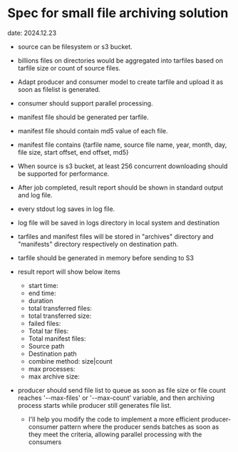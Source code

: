 # Spec for small file archiving solution
date: 2024.12.23

- source can be filesystem or s3 bucket.
- billions files on directories would be aggregated into tarfiles based on tarfile size or count of source files.
- Adapt producer and consumer model to create tarfile and upload it as soon as filelist is generated.
- consumer should support parallel processing.
- manifest file should be generated per tarfile.
- manifest file should contain md5 value of each file.
- manifest file contains {tarfile name, source file name, year, month, day, file size, start offset, end offset, md5}
- When source is s3 bucket, at least 256 concurrent downloading should be supported for performance.
- After job completed, result report should be shown in standard output and log file.
- every stdout log saves in log file. 
- log file will be saved in logs directory in local system and destination
- tarfiles and manifest files will be stored in "archives" directory and "manifests" directory respectively on destination path.
- tarfile should be generated in memory before sending to S3
- result report will show below items
    - start time:
    - end time:
    - duration
    - total transferred files:
    - total transferred size:
    - failed files:
    - Total tar files:
    - Total manifest files:
    - Source path
    - Destination path
    - combine method: size|count
    - max processes:
    - max archive size:

- producer should send file list to queue as soon as file size or file count reaches '--max-files' or '--max-count' variable, and then archiving process starts while producer still generates file list.
  - I'll help you modify the code to implement a more efficient producer-consumer pattern where the producer sends batches as soon as they meet the criteria, allowing parallel processing with the consumers
